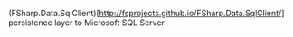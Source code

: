 (FSharp.Data.SqlClient)[http://fsprojects.github.io/FSharp.Data.SqlClient/] persistence layer to Microsoft SQL Server
